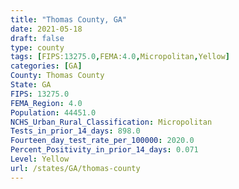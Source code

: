 ```yaml
---
title: "Thomas County, GA"
date: 2021-05-18
draft: false
type: county
tags: [FIPS:13275.0,FEMA:4.0,Micropolitan,Yellow]
categories: [GA]
County: Thomas County
State: GA
FIPS: 13275.0
FEMA_Region: 4.0
Population: 44451.0
NCHS_Urban_Rural_Classification: Micropolitan
Tests_in_prior_14_days: 898.0
Fourteen_day_test_rate_per_100000: 2020.0
Percent_Positivity_in_prior_14_days: 0.071
Level: Yellow
url: /states/GA/thomas-county
---
```



